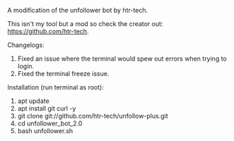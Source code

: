 A modification of the unfollower bot by htr-tech.




This isn't my tool but a mod so check the creator out: https://github.com/htr-tech.





Changelogs:
1) Fixed an issue where the terminal would spew out errors when trying to login.
2) Fixed the terminal freeze issue.


Installation (run terminal as root):
1) apt update
2) apt install git curl -y
3) git clone git://github.com/htr-tech/unfollow-plus.git
4) cd unfollower_bot_2.0
5) bash unfollower.sh
